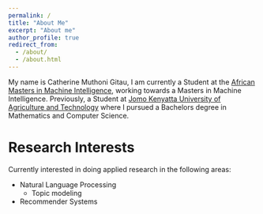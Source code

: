 ```yaml
---
permalink: /
title: "About Me"
excerpt: "About me"
author_profile: true
redirect_from: 
  - /about/
  - /about.html
---
```


My name is Catherine Muthoni Gitau, I am currently a Student at the [African Masters in Machine Intelligence](https://aimsammi.org/), working towards a Masters in Machine Intelligence. Previously, a Student at [Jomo Kenyatta University of Agriculture and Technology](http://www.jkuat.ac.ke/) where I pursued a Bachelors degree in Mathematics and Computer Science.

# Research Interests
Currently interested in doing applied research in the following areas:
- Natural Language Processing
  - Topic modeling
- Recommender Systems
